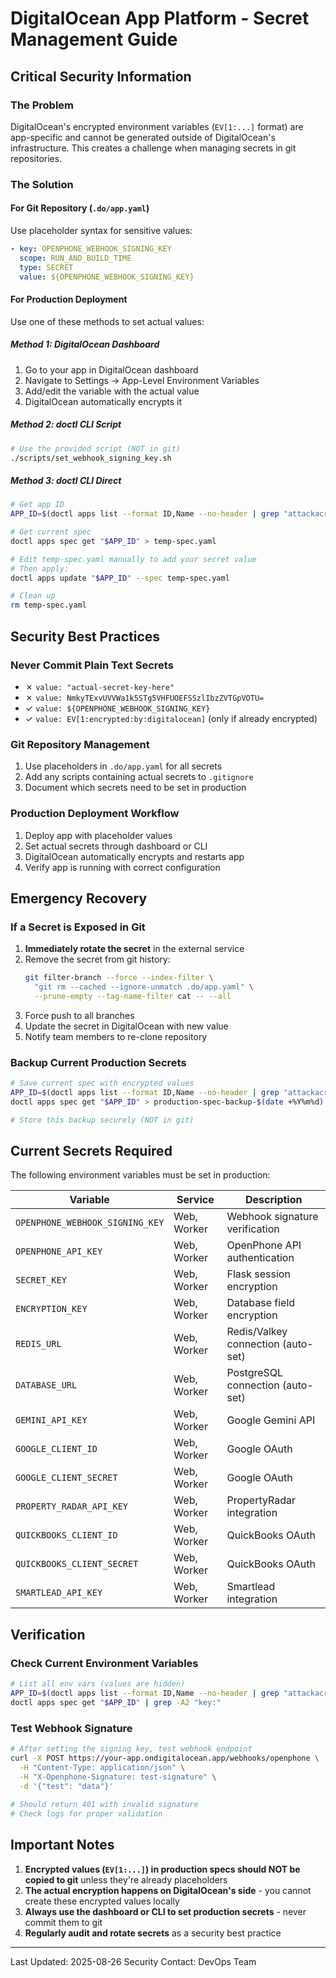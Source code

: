 # DigitalOcean App Platform - Secret Management Guide

## Critical Security Information

### The Problem
DigitalOcean's encrypted environment variables (`EV[1:...]` format) are app-specific and cannot be generated outside of DigitalOcean's infrastructure. This creates a challenge when managing secrets in git repositories.

### The Solution

#### For Git Repository (`.do/app.yaml`)
Use placeholder syntax for sensitive values:
```yaml
- key: OPENPHONE_WEBHOOK_SIGNING_KEY
  scope: RUN_AND_BUILD_TIME
  type: SECRET
  value: ${OPENPHONE_WEBHOOK_SIGNING_KEY}
```

#### For Production Deployment
Use one of these methods to set actual values:

##### Method 1: DigitalOcean Dashboard
1. Go to your app in DigitalOcean dashboard
2. Navigate to Settings → App-Level Environment Variables
3. Add/edit the variable with the actual value
4. DigitalOcean automatically encrypts it

##### Method 2: doctl CLI Script
```bash
# Use the provided script (NOT in git)
./scripts/set_webhook_signing_key.sh
```

##### Method 3: doctl CLI Direct
```bash
# Get app ID
APP_ID=$(doctl apps list --format ID,Name --no-header | grep "attackacrack-prod" | awk '{print $1}')

# Get current spec
doctl apps spec get "$APP_ID" > temp-spec.yaml

# Edit temp-spec.yaml manually to add your secret value
# Then apply:
doctl apps update "$APP_ID" --spec temp-spec.yaml

# Clean up
rm temp-spec.yaml
```

## Security Best Practices

### Never Commit Plain Text Secrets
- ✗ `value: "actual-secret-key-here"`
- ✗ `value: NmkyTExvUVVWa1k5STg5VHFUOEFSSzlIbzZVTGpVOTU=`
- ✓ `value: ${OPENPHONE_WEBHOOK_SIGNING_KEY}`
- ✓ `value: EV[1:encrypted:by:digitalocean]` (only if already encrypted)

### Git Repository Management
1. Use placeholders in `.do/app.yaml` for all secrets
2. Add any scripts containing actual secrets to `.gitignore`
3. Document which secrets need to be set in production

### Production Deployment Workflow
1. Deploy app with placeholder values
2. Set actual secrets through dashboard or CLI
3. DigitalOcean automatically encrypts and restarts app
4. Verify app is running with correct configuration

## Emergency Recovery

### If a Secret is Exposed in Git
1. **Immediately rotate the secret** in the external service
2. Remove the secret from git history:
   ```bash
   git filter-branch --force --index-filter \
     "git rm --cached --ignore-unmatch .do/app.yaml" \
     --prune-empty --tag-name-filter cat -- --all
   ```
3. Force push to all branches
4. Update the secret in DigitalOcean with new value
5. Notify team members to re-clone repository

### Backup Current Production Secrets
```bash
# Save current spec with encrypted values
APP_ID=$(doctl apps list --format ID,Name --no-header | grep "attackacrack-prod" | awk '{print $1}')
doctl apps spec get "$APP_ID" > production-spec-backup-$(date +%Y%m%d).yaml

# Store this backup securely (NOT in git)
```

## Current Secrets Required

The following environment variables must be set in production:

| Variable | Service | Description |
|----------|---------|-------------|
| `OPENPHONE_WEBHOOK_SIGNING_KEY` | Web, Worker | Webhook signature verification |
| `OPENPHONE_API_KEY` | Web, Worker | OpenPhone API authentication |
| `SECRET_KEY` | Web, Worker | Flask session encryption |
| `ENCRYPTION_KEY` | Web, Worker | Database field encryption |
| `REDIS_URL` | Web, Worker | Redis/Valkey connection (auto-set) |
| `DATABASE_URL` | Web, Worker | PostgreSQL connection (auto-set) |
| `GEMINI_API_KEY` | Web, Worker | Google Gemini API |
| `GOOGLE_CLIENT_ID` | Web, Worker | Google OAuth |
| `GOOGLE_CLIENT_SECRET` | Web, Worker | Google OAuth |
| `PROPERTY_RADAR_API_KEY` | Web, Worker | PropertyRadar integration |
| `QUICKBOOKS_CLIENT_ID` | Web, Worker | QuickBooks OAuth |
| `QUICKBOOKS_CLIENT_SECRET` | Web, Worker | QuickBooks OAuth |
| `SMARTLEAD_API_KEY` | Web, Worker | Smartlead integration |

## Verification

### Check Current Environment Variables
```bash
# List all env vars (values are hidden)
APP_ID=$(doctl apps list --format ID,Name --no-header | grep "attackacrack-prod" | awk '{print $1}')
doctl apps spec get "$APP_ID" | grep -A2 "key:"
```

### Test Webhook Signature
```bash
# After setting the signing key, test webhook endpoint
curl -X POST https://your-app.ondigitalocean.app/webhooks/openphone \
  -H "Content-Type: application/json" \
  -H "X-Openphone-Signature: test-signature" \
  -d '{"test": "data"}'
  
# Should return 401 with invalid signature
# Check logs for proper validation
```

## Important Notes

1. **Encrypted values (`EV[1:...]`) in production specs should NOT be copied to git** unless they're already placeholders
2. **The actual encryption happens on DigitalOcean's side** - you cannot create these encrypted values locally
3. **Always use the dashboard or CLI to set production secrets** - never commit them to git
4. **Regularly audit and rotate secrets** as a security best practice

---

Last Updated: 2025-08-26
Security Contact: DevOps Team